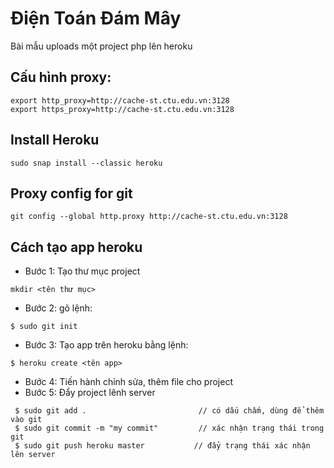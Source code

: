 # Điện Toán Đám Mây
Bài mẫu uploads một project php lên heroku
## Cấu hình proxy:
```
export http_proxy=http://cache-st.ctu.edu.vn:3128
export https_proxy=http://cache-st.ctu.edu.vn:3128
```

## Install Heroku
```
sudo snap install --classic heroku
```
## Proxy config for git
```
git config --global http.proxy http://cache-st.ctu.edu.vn:3128
```
## Cách tạo app heroku

- Bước 1: Tạo thư mục project
```
mkdir <tên thư mục>
```
- Bước 2: gõ lệnh:
```
$ sudo git init
```
- Bước 3: Tạo app trên heroku bằng lệnh:
```
$ heroku create <tên app>
```
- Bước 4: Tiến hành chỉnh sửa, thêm file cho project
- Bước 5: Đẩy project lênh server
```
 $ sudo git add .                         // có dấu chấm, dùng để thêm vào git
 $ sudo git commit -m "my commit"         // xác nhận trạng thái trong git
 $ sudo git push heroku master           // đẩy trạng thái xác nhận lên server
```
